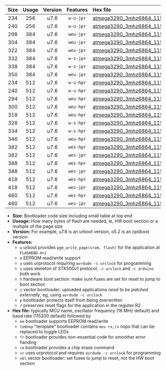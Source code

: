 |Size|Usage|Version|Features|Hex file|
|:-:|:-:|:-:|:-:|:--|
|234|256|u7.6|`w-u-jpr`|[atmega3290_3mhz6864_115200bps_ur_vbl.hex](https://raw.githubusercontent.com/stefanrueger/urboot/main//atmega3290_3mhz6864_115200bps_ur_vbl.hex)|
|240|256|u7.6|`w-u-jpr`|[atmega3290_3mhz6864_115200bps_lednop_ur_vbl.hex](https://raw.githubusercontent.com/stefanrueger/urboot/main//atmega3290_3mhz6864_115200bps_lednop_ur_vbl.hex)|
|298|384|u7.6|`weu-jpr`|[atmega3290_3mhz6864_115200bps_ee_ur_vbl.hex](https://raw.githubusercontent.com/stefanrueger/urboot/main//atmega3290_3mhz6864_115200bps_ee_ur_vbl.hex)|
|304|384|u7.6|`weu-jpr`|[atmega3290_3mhz6864_115200bps_ee_lednop_ur_vbl.hex](https://raw.githubusercontent.com/stefanrueger/urboot/main//atmega3290_3mhz6864_115200bps_ee_lednop_ur_vbl.hex)|
|322|384|u7.6|`weu-jpr`|[atmega3290_3mhz6864_115200bps_ee_lednop_fr_ur_vbl.hex](https://raw.githubusercontent.com/stefanrueger/urboot/main//atmega3290_3mhz6864_115200bps_ee_lednop_fr_ur_vbl.hex)|
|332|384|u7.6|`w-s-jpr`|[atmega3290_3mhz6864_115200bps_vbl.hex](https://raw.githubusercontent.com/stefanrueger/urboot/main//atmega3290_3mhz6864_115200bps_vbl.hex)|
|338|384|u7.6|`w-s-jpr`|[atmega3290_3mhz6864_115200bps_lednop_vbl.hex](https://raw.githubusercontent.com/stefanrueger/urboot/main//atmega3290_3mhz6864_115200bps_lednop_vbl.hex)|
|350|384|u7.6|`weu-jpr`|[atmega3290_3mhz6864_115200bps_ee_lednop_fr_ce_ur_vbl.hex](https://raw.githubusercontent.com/stefanrueger/urboot/main//atmega3290_3mhz6864_115200bps_ee_lednop_fr_ce_ur_vbl.hex)|
|234|512|u7.6|`w-u-hpr`|[atmega3290_3mhz6864_115200bps_ur.hex](https://raw.githubusercontent.com/stefanrueger/urboot/main//atmega3290_3mhz6864_115200bps_ur.hex)|
|240|512|u7.6|`w-u-hpr`|[atmega3290_3mhz6864_115200bps_lednop_ur.hex](https://raw.githubusercontent.com/stefanrueger/urboot/main//atmega3290_3mhz6864_115200bps_lednop_ur.hex)|
|294|512|u7.6|`weu-hpr`|[atmega3290_3mhz6864_115200bps_ee_ur.hex](https://raw.githubusercontent.com/stefanrueger/urboot/main//atmega3290_3mhz6864_115200bps_ee_ur.hex)|
|300|512|u7.6|`weu-hpr`|[atmega3290_3mhz6864_115200bps_ee_lednop_ur.hex](https://raw.githubusercontent.com/stefanrueger/urboot/main//atmega3290_3mhz6864_115200bps_ee_lednop_ur.hex)|
|318|512|u7.6|`weu-hpr`|[atmega3290_3mhz6864_115200bps_ee_lednop_fr_ur.hex](https://raw.githubusercontent.com/stefanrueger/urboot/main//atmega3290_3mhz6864_115200bps_ee_lednop_fr_ur.hex)|
|328|512|u7.6|`w-s-hpr`|[atmega3290_3mhz6864_115200bps.hex](https://raw.githubusercontent.com/stefanrueger/urboot/main//atmega3290_3mhz6864_115200bps.hex)|
|334|512|u7.6|`w-s-hpr`|[atmega3290_3mhz6864_115200bps_lednop.hex](https://raw.githubusercontent.com/stefanrueger/urboot/main//atmega3290_3mhz6864_115200bps_lednop.hex)|
|346|512|u7.6|`weu-hpr`|[atmega3290_3mhz6864_115200bps_ee_lednop_fr_ce_ur.hex](https://raw.githubusercontent.com/stefanrueger/urboot/main//atmega3290_3mhz6864_115200bps_ee_lednop_fr_ce_ur.hex)|
|382|512|u7.6|`wes-hpr`|[atmega3290_3mhz6864_115200bps_ee.hex](https://raw.githubusercontent.com/stefanrueger/urboot/main//atmega3290_3mhz6864_115200bps_ee.hex)|
|382|512|u7.6|`wes-jpr`|[atmega3290_3mhz6864_115200bps_ee_vbl.hex](https://raw.githubusercontent.com/stefanrueger/urboot/main//atmega3290_3mhz6864_115200bps_ee_vbl.hex)|
|388|512|u7.6|`wes-hpr`|[atmega3290_3mhz6864_115200bps_ee_lednop.hex](https://raw.githubusercontent.com/stefanrueger/urboot/main//atmega3290_3mhz6864_115200bps_ee_lednop.hex)|
|388|512|u7.6|`wes-jpr`|[atmega3290_3mhz6864_115200bps_ee_lednop_vbl.hex](https://raw.githubusercontent.com/stefanrueger/urboot/main//atmega3290_3mhz6864_115200bps_ee_lednop_vbl.hex)|
|418|512|u7.6|`wes-hpr`|[atmega3290_3mhz6864_115200bps_ee_lednop_fr.hex](https://raw.githubusercontent.com/stefanrueger/urboot/main//atmega3290_3mhz6864_115200bps_ee_lednop_fr.hex)|
|418|512|u7.6|`wes-jpr`|[atmega3290_3mhz6864_115200bps_ee_lednop_fr_vbl.hex](https://raw.githubusercontent.com/stefanrueger/urboot/main//atmega3290_3mhz6864_115200bps_ee_lednop_fr_vbl.hex)|
|460|512|u7.6|`wes-hpr`|[atmega3290_3mhz6864_115200bps_ee_lednop_fr_ce.hex](https://raw.githubusercontent.com/stefanrueger/urboot/main//atmega3290_3mhz6864_115200bps_ee_lednop_fr_ce.hex)|
|460|512|u7.6|`wes-jpr`|[atmega3290_3mhz6864_115200bps_ee_lednop_fr_ce_vbl.hex](https://raw.githubusercontent.com/stefanrueger/urboot/main//atmega3290_3mhz6864_115200bps_ee_lednop_fr_ce_vbl.hex)|

- **Size:** Bootloader code size including small table at top end
- **Useage:** How many bytes of flash are needed, ie, HW boot section or a multiple of the page size
- **Version:** For example, u7.6 is an urboot version, o5.2 is an optiboot version
- **Features:**
  + `w` urboot provides `pgm_write_page(sram, flash)` for the application at `FLASHEND-4+1`
  + `e` EEPROM read/write support
  + `u` uses urprotocol requiring `avrdude -c urclock` for programming
  + `s` uses skeleton of STK500v1 protocol; `-c urclock` and `-c arduino` both work
  + `h` hardware boot section: make sure fuses are set for reset to jump to boot section
  + `j` vector bootloader: uploaded applications *need to be patched externally*, eg, using `avrdude -c urclock`
  + `p` bootloader protects itself from being overwritten
  + `r` preserves reset flags for the application in the register R2
- **Hex file:** typically MCU name, oscillator frequency (16 MHz default) and baud rate (115200 default) followed by
  + `ee` bootloader supports EEPROM read/write
  + `lednop` "template" bootloader contains `mov rx,rx` nops that can be replaced to toggle LEDs
  + `fr` bootloader provides non-essential code for smoother error handing
  + `ce` bootloader provides a chip erase command
  + `ur` uses urprotocol and requires `avrdude -c urclock` for programming
  + `vbl` vector bootloader: set fuses to jump to reset, not the HW boot section
